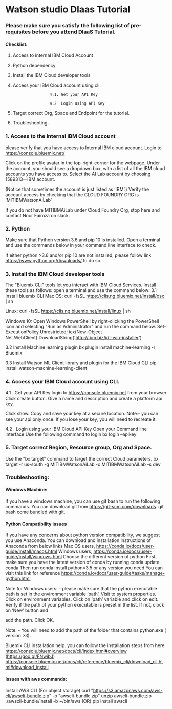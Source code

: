 
# Watson studio Dlaas Tutorial
 
### Please make sure you satisfy the following list of pre- requisites before you attend DlaaS Tutorial.
#### Checklist:
1. Access to internal IBM Cloud Account

2. Python dependency

3. Install the IBM Cloud developer tools

4. Access your IBM Cloud account using cli.

                       4.1. Get your API Key
                       
                       4.2  Login using API Key
                       
5. Target correct Org, Space and Endpoint for the tutorial.

6. Troubleshooting.


 
### 1. Access to the internal IBM Cloud account
please verify that you have access to Internal IBM cloud account.
Login to https://console.bluemix.net/

Click on the profile avatar in the top-right-corner for the webpage.
Under the account, you should see a dropdown box, with a list of all the IBM cloud accounts you have access to.
Select the AI Lab account by choosing 1589313—IBM account. 

 
(Notice that sometimes the account is just listed as ‘IBM’.)
Verify the account access by checking that the CLOUD FOUNDRY ORG is ‘MITIBMWatsonAiLab’


If you do not have MITIBMAiLab under Cloud Foundry Org, stop here and contact Noor Fairoza on slack.
### 2. Python
Make sure that Python version 3.6 and pip 10 is installed. 
Open a terminal and use the commands below in your command line interface to check.




 
If either python >3.6 and/or pip 10 are not installed, please follow link https://www.python.org/downloads/
to do so.
 
### 3. Install the IBM Cloud developer tools
The "Bluemix CLI" tools let you interact with IBM Cloud Services.
Install these tools as follows: 
 open  a terminal and use the command below:
3.1 Install bluemix CLI
Mac OS: 
curl -fsSL https://clis.ng.bluemix.net/install/osx | sh

Linux: 
curl -fsSL https://clis.ng.bluemix.net/install/linux | sh
 
Windows 10: Open Windows PowerShell by right-clicking the PowerShell icon and selecting "Run as Administrator" and run the command below.
Set-ExecutionPolicy Unrestricted; iex(New-Object Net.WebClient).DownloadString('http://ibm.biz/idt-win-installer')
 
3.2 Install Machine learning plugin
bx plugin install machine-learning -r Bluemix

3.3 Install  Watson ML Client   library and plugin  for the IBM  Cloud CLI
pip install watson-machine-learning-client
 
 
### 4. Access your IBM Cloud account using CLI.

4.1 . Get your API Key
login to https://console.bluemix.net from your browser
Click create button. Give a name and description  and create a platform api key.

Click show. Copy and save your key at a secure location.
Note:- you can see your api only once. If you lose your key, you will need to recreate it.
 
4.2 . Login using your IBM Cloud API Key
Open your Command line interface
Use the following command to login
bx login –apikey <yourapikeyhere>




 
 
### 5. Target correct  Region, Resource group, Org and Space.
Use the "bx target" command to target the correct Cloud parameters.
bx target -r us-south -g MITIBMWatsonAiLab   -o MITIBMWatsonAiLab -s dev
 

 


### Troubleshooting:

#### Windows Machine:
If you have a windows machine, you can use git bash to run the following commands.
You can download git from https://git-scm.com/downloads. git bash come bundled with git.



#### Python Compatibility issues
If you have any concerns about python version compatibility, we suggest you use Anaconda.
You can download and installation instructions of Anaconda from below links
Mac OS users, https://conda.io/docs/user-guide/install/macos.html
Windows users, https://conda.io/docs/user-guide/install/windows.html
Choose the different version of python
First, make sure you have the latest version of conda by running
conda update conda
Then run
conda install python=3.5
or any version you need
You can visit this link for reference https://conda.io/docs/user-guide/tasks/manage-python.html
 
Note for Windows users: - 
 please make sure that the python executable path is set in the environment variable ‘path’.
Visit to system properties. 
Click on environment variables.
Click on ‘path’ variable and click on edit.
Verify if the path of your python executable is preset in the list. If not, clock on ‘New’ button and 

add the path. Click OK.
 
Note: - You will need to add the path of the folder that contains python.exe ( version >3).

Bluemix CLI installation help.
you can follow the installation steps from here.
https://console.bluemix.net/docs/cli/index.html#overview (https://goo.gl/FNwibJ)
https://console.bluemix.net/docs/cli/reference/bluemix_cli/download_cli.html#download_install

#### Issues with aws commands:
Install AWS CLI (For object storage)
curl "https://s3.amazonaws.com/aws-cli/awscli-bundle.zip" -o "awscli-bundle.zip"
unzip awscli-bundle.zip
./awscli-bundle/install -b ~/bin/aws
(OR)
pip install awscli
